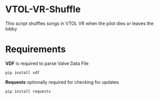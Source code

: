 # VTOL-VR-Shuffle
This script shuffles songs in VTOL VR when the pilot dies or leaves the lobby

# Requirements
**VDF** is required to parse Valve Data File
```
pip install vdf
```
**Requests** optionally required for checking for updates
```
pip install requests
```

